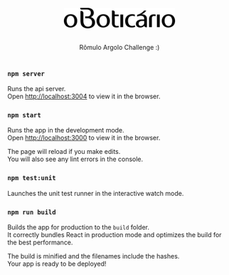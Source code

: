 <p align="center"> <img src="./src/assets/images/logo.png" width="250"></p>

<br />

<div align="center">Rômulo Argolo Challenge :)</div>

<br />

### `npm server`

Runs the api server.<br />
Open [http://localhost:3004](http://localhost:3004) to view it in the browser.

### `npm start`

Runs the app in the development mode.<br />
Open [http://localhost:3000](http://localhost:3000) to view it in the browser.

The page will reload if you make edits.<br />
You will also see any lint errors in the console.

### `npm test:unit`

Launches the unit test runner in the interactive watch mode.

### `npm run build`

Builds the app for production to the `build` folder.<br />
It correctly bundles React in production mode and optimizes the build for the best performance.

The build is minified and the filenames include the hashes.<br />
Your app is ready to be deployed!

